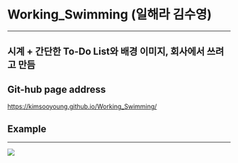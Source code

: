 # Working_Swimming (일해라 김수영)
-----
## 시계 + 간단한 To-Do List와 배경 이미지, 회사에서 쓰려고 만듬

## Git-hub page address

https://kimsooyoung.github.io/Working_Swimming/

## Example
-----
<div>
  <img src="https://user-images.githubusercontent.com/12381733/74104852-40101a80-4b9c-11ea-8ecf-37987278c405.PNG" >
</div>
